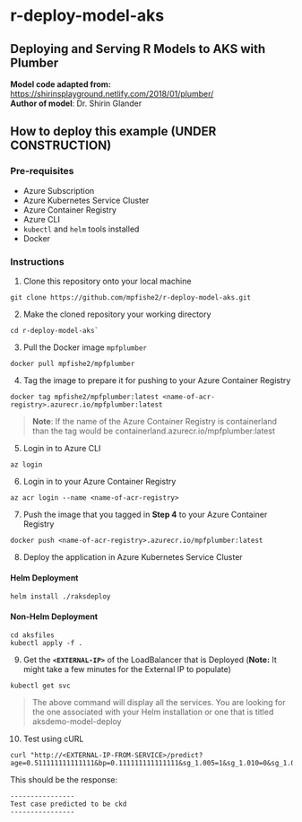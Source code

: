 # r-deploy-model-aks

## Deploying and Serving R Models to AKS with Plumber

**Model code adapted from:** https://shirinsplayground.netlify.com/2018/01/plumber/  
**Author of model**: Dr. Shirin Glander  

## How to deploy this example (UNDER CONSTRUCTION)

### Pre-requisites

- Azure Subscription
- Azure Kubernetes Service Cluster
- Azure Container Registry
- Azure CLI
- `kubectl` and `helm` tools installed
- Docker

### Instructions

1. Clone this repository onto your local machine
```shell
git clone https://github.com/mpfishe2/r-deploy-model-aks.git
```
2. Make the cloned repository your working directory  
```shell
cd r-deploy-model-aks`
```
3. Pull the Docker image `mpfplumber`
```docker
docker pull mpfishe2/mpfplumber
```
4. Tag the image to prepare it for pushing to your Azure Container Registry
```shell
docker tag mpfishe2/mpfplumber:latest <name-of-acr-registry>.azurecr.io/mpfplumber:latest
```
> **Note**: If the name of the Azure Container Registry is containerland than the tag would be containerland.azurecr.io/mpfplumber:latest

5. Login in to Azure CLI
```
az login
```
6. Login in to your Azure Container Registry
```
az acr login --name <name-of-acr-registry>
```
7. Push the image that you tagged in **Step 4** to your Azure Container Registry
```
docker push <name-of-acr-registry>.azurecr.io/mpfplumber:latest
```
8. Deploy the application in Azure Kubernetes Service Cluster
#### **Helm Deployment**
```
helm install ./raksdeploy
```
#### **Non-Helm Deployment**
```
cd aksfiles
kubectl apply -f .
```
9. Get the **`<EXTERNAL-IP>`** of the LoadBalancer that is Deployed (**Note:** It might take a few minutes for the External IP to populate)
```
kubectl get svc
```
> The above command will display all the services. You are looking for the one associated with your Helm installation or one that is titled aksdemo-model-deploy

10. Test using cURL
```shell
curl "http://<EXTERNAL-IP-FROM-SERVICE>/predict?age=0.511111111111111&bp=0.111111111111111&sg_1.005=1&sg_1.010=0&sg_1.015=0&sg_1.020=0&sg_1.025=0&al_0=0&al_1=0&al_2=0&al_3=0&al_4=1&al_5=0&su_0=1&su_1=0&su_2=0&su_3=0&su_4=0&su_5=0&rbc_normal=1&rbc_abnormal=0&pc_normal=0&pc_abnormal=1&pcc_present=1&pcc_notpresent=0&ba_present=0&ba_notpresent=1&bgr=0.193877551020408&bu=0.139386189258312&sc=0.0447368421052632&sod=0.653374233128834&pot=0&hemo=0.455056179775281&pcv=0.425925925925926&wbcc=0.170454545454545&rbcc=0.225&htn_yes=1&htn_no=0&dm_yes=0&dm_no=1&cad_yes=0&cad_no=1&appet_good=0&appet_poor=1&pe_yes=1&pe_no=0&ane_yes=1&ane_no=0"
```
This should be the response:
```
----------------
Test case predicted to be ckd
----------------
```
